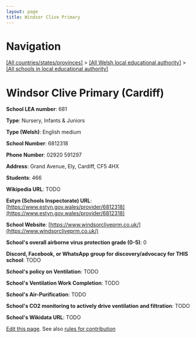 ```yaml
---
layout: page
title: Windsor Clive Primary
---
```

# Navigation

[[All countries/states/provinces]](../../..) > [[All Welsh local educational authority]](../..) > [[All schools in local educational authority]](..)

# Windsor Clive Primary (Cardiff)

**School LEA number**: 681

**Type**: Nursery, Infants & Juniors

**Type (Welsh)**: English medium

**School Number**: 6812318

**Phone Number**: 02920 591297

**Address**: Grand Avenue, Ely, Cardiff, CF5 4HX

**Students**: 466

**Wikipedia URL**: TODO

**Estyn (Schools Inspectorate) URL**: [https://www.estyn.gov.wales/provider/6812318](https://www.estyn.gov.wales/provider/6812318)

**School Website**: [https://www.windsorcliveprm.co.uk/](https://www.windsorcliveprm.co.uk/)

**School's overall airborne virus protection grade (0-5)**: 0

**Discord, Facebook, or WhatsApp group for discovery/advocacy for THIS school**: TODO

**School's policy on Ventilation**: TODO

**School's Ventilation Work Completion**: TODO

**School's Air-Purification**: TODO

**School's CO2 monitoring to actively drive ventilation and filtration**: TODO

**School's Wikidata URL**: TODO




[Edit this page](https://github.com/VentilationProject/Wales/edit/prif/./Cardiff/Windsor_Clive_Primary.md). See also [rules for contribution](../../../contribution-rules/)